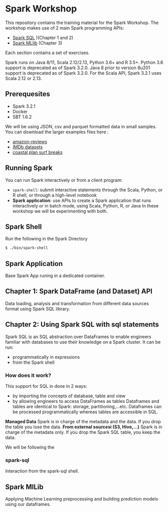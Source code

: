 # Spark Workshop
This repository contains the training material for the Spark Workshop. The workshop makes use of 2 main Spark programming APIs: 
- [Spark SQL](https://spark.apache.org/docs/latest/sql-programming-guide.html) )(Chapter 1 and 2)
- [Spark MLlib](https://spark.apache.org/docs/latest/ml-guide.html) (Chapter 3)  
  
Each section contains a set of exercises.

Spark runs on Java 8/11, Scala 2.12/2.13, Python 3.6+ and R 3.5+. Python 3.6 support is deprecated as of Spark 3.2.0. Java 8 prior to version 8u201 support is deprecated as of Spark 3.2.0. For the Scala API, Spark 3.2.1 uses Scala 2.12 or 2.13.   

## Prerequesites
- Spark 3.2.1
- Docker
- SBT 1.6.2

We will be using JSON, csv and parquet formatted data in small samples. You can download the larger examples files here :
- [amazon-reviews](https://hivemind-share.s3-eu-west-1.amazonaws.com/codingchallenge/resources/amazon-reviews.json.gz)
- [IMDb datasets](https://datasets.imdbws.com/)
- [coastal plan surf breaks](https://catalogue.data.govt.nz/dataset/surf-breaks-bay-of-plenty-proposed-plan-2014)

## Running Spark
You can run Spark interactively or from a client program:
- `spark-shell`: submit interactive statements through the Scala, Python, or R shell, or through a high-level notebook
- **Spark application**: use APIs to create a Spark application that runs interactively or in batch mode, using Scala, Python, R, or Java
In these workshop we will be experimenting with both.   

## Spark Shell
Run the following in the Spark Directory
```sh
$ ./bin/spark-shell
```

## Spark Application
Base Spark App runing in a dedicated container.

## Chapter 1: Spark DataFrame (and Dataset) API
Data loading, analysis and transformation from different data sources format using Spark SQL library.

## Chapter 2: Using Spark SQL with sql statements
Spark SQL is an SQL abstraction over DataFrames to enable engineers familiar with databases to use their knowledge on a Spark cluster. It can be run:
- programmatically in expressions
- from the Spark shell

### How does it work?
This support for SQL in done in 2 ways:
- by importing the concepts of database, table and view
- by allowing engineers to access DataFrames as tables
Dataframes and tables are identical to Spark: storage, partitioning,...etc.
Dataframes can be processed programmatically whereas tables are accessible in SQL.

**Managed Data**
Spark is in charge of the metadata and the data. If you drop the table you lose the data.
**From external sourcesi (S3, Hive,...)**
Spark is in charge of the metadata only. If you drop the Spark SQL table, you keep the data.

We will be following the

### spark-sql
Interaction from the spark-sql shell.

## Spark MlLib
Applying Machine Learning preprocessing and building prediction models using our dataframes.
